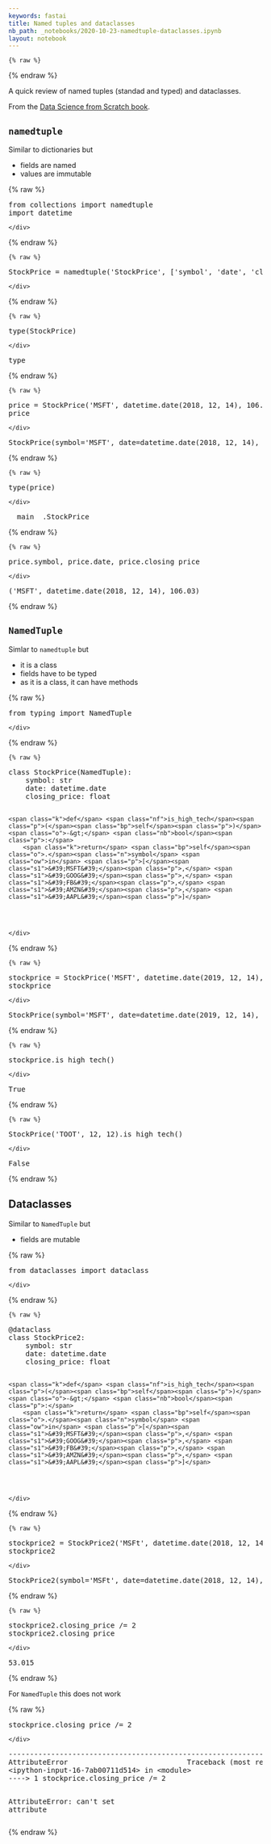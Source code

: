 ```yaml
---
keywords: fastai
title: Named tuples and dataclasses
nb_path: _notebooks/2020-10-23-namedtuple-dataclasses.ipynb
layout: notebook
---
```


<!--
#################################################
### THIS FILE WAS AUTOGENERATED! DO NOT EDIT! ###
#################################################
# file to edit: _notebooks/2020-10-23-namedtuple-dataclasses.ipynb
-->

<div class="container" id="notebook-container">
        
    {% raw %}
    
<div class="cell border-box-sizing code_cell rendered">

</div>
    {% endraw %}

<div class="cell border-box-sizing text_cell rendered"><div class="inner_cell">
<div class="text_cell_render border-box-sizing rendered_html">
<p>A quick review of named tuples (standad and typed) and dataclasses.</p>
<p>From the <a href="https://www.oreilly.com/library/view/data-science-from/9781492041122/">Data Science from Scratch book</a>.</p>

</div>
</div>
</div>
<div class="cell border-box-sizing text_cell rendered"><div class="inner_cell">
<div class="text_cell_render border-box-sizing rendered_html">
<h2 id="namedtuple"><code>namedtuple</code><a class="anchor-link" href="#namedtuple"> </a></h2>
</div>
</div>
</div>
<div class="cell border-box-sizing text_cell rendered"><div class="inner_cell">
<div class="text_cell_render border-box-sizing rendered_html">
<p>Similar to dictionaries but</p>
<ul>
<li>fields are named</li>
<li>values are immutable</li>
</ul>

</div>
</div>
</div>
    {% raw %}
    
<div class="cell border-box-sizing code_cell rendered">
<div class="input">

<div class="inner_cell">
    <div class="input_area">
<div class=" highlight hl-ipython3"><pre><span></span><span class="kn">from</span> <span class="nn">collections</span> <span class="kn">import</span> <span class="n">namedtuple</span>
<span class="kn">import</span> <span class="nn">datetime</span>
</pre></div>

    </div>
</div>
</div>

</div>
    {% endraw %}

    {% raw %}
    
<div class="cell border-box-sizing code_cell rendered">
<div class="input">

<div class="inner_cell">
    <div class="input_area">
<div class=" highlight hl-ipython3"><pre><span></span><span class="n">StockPrice</span> <span class="o">=</span> <span class="n">namedtuple</span><span class="p">(</span><span class="s1">&#39;StockPrice&#39;</span><span class="p">,</span> <span class="p">[</span><span class="s1">&#39;symbol&#39;</span><span class="p">,</span> <span class="s1">&#39;date&#39;</span><span class="p">,</span> <span class="s1">&#39;closing_price&#39;</span><span class="p">])</span>
</pre></div>

    </div>
</div>
</div>

</div>
    {% endraw %}

    {% raw %}
    
<div class="cell border-box-sizing code_cell rendered">
<div class="input">

<div class="inner_cell">
    <div class="input_area">
<div class=" highlight hl-ipython3"><pre><span></span><span class="nb">type</span><span class="p">(</span><span class="n">StockPrice</span><span class="p">)</span>
</pre></div>

    </div>
</div>
</div>

<div class="output_wrapper">
<div class="output">

<div class="output_area">



<div class="output_text output_subarea output_execute_result">
<pre>type</pre>
</div>

</div>

</div>
</div>

</div>
    {% endraw %}

    {% raw %}
    
<div class="cell border-box-sizing code_cell rendered">
<div class="input">

<div class="inner_cell">
    <div class="input_area">
<div class=" highlight hl-ipython3"><pre><span></span><span class="n">price</span> <span class="o">=</span> <span class="n">StockPrice</span><span class="p">(</span><span class="s1">&#39;MSFT&#39;</span><span class="p">,</span> <span class="n">datetime</span><span class="o">.</span><span class="n">date</span><span class="p">(</span><span class="mi">2018</span><span class="p">,</span> <span class="mi">12</span><span class="p">,</span> <span class="mi">14</span><span class="p">),</span> <span class="mf">106.03</span><span class="p">)</span>
<span class="n">price</span>
</pre></div>

    </div>
</div>
</div>

<div class="output_wrapper">
<div class="output">

<div class="output_area">



<div class="output_text output_subarea output_execute_result">
<pre>StockPrice(symbol=&#39;MSFT&#39;, date=datetime.date(2018, 12, 14), closing_price=106.03)</pre>
</div>

</div>

</div>
</div>

</div>
    {% endraw %}

    {% raw %}
    
<div class="cell border-box-sizing code_cell rendered">
<div class="input">

<div class="inner_cell">
    <div class="input_area">
<div class=" highlight hl-ipython3"><pre><span></span><span class="nb">type</span><span class="p">(</span><span class="n">price</span><span class="p">)</span>
</pre></div>

    </div>
</div>
</div>

<div class="output_wrapper">
<div class="output">

<div class="output_area">



<div class="output_text output_subarea output_execute_result">
<pre>__main__.StockPrice</pre>
</div>

</div>

</div>
</div>

</div>
    {% endraw %}

    {% raw %}
    
<div class="cell border-box-sizing code_cell rendered">
<div class="input">

<div class="inner_cell">
    <div class="input_area">
<div class=" highlight hl-ipython3"><pre><span></span><span class="n">price</span><span class="o">.</span><span class="n">symbol</span><span class="p">,</span> <span class="n">price</span><span class="o">.</span><span class="n">date</span><span class="p">,</span> <span class="n">price</span><span class="o">.</span><span class="n">closing_price</span>
</pre></div>

    </div>
</div>
</div>

<div class="output_wrapper">
<div class="output">

<div class="output_area">



<div class="output_text output_subarea output_execute_result">
<pre>(&#39;MSFT&#39;, datetime.date(2018, 12, 14), 106.03)</pre>
</div>

</div>

</div>
</div>

</div>
    {% endraw %}

<div class="cell border-box-sizing text_cell rendered"><div class="inner_cell">
<div class="text_cell_render border-box-sizing rendered_html">
<h2 id="NamedTuple"><code>NamedTuple</code><a class="anchor-link" href="#NamedTuple"> </a></h2>
</div>
</div>
</div>
<div class="cell border-box-sizing text_cell rendered"><div class="inner_cell">
<div class="text_cell_render border-box-sizing rendered_html">
<p>Simlar to <code>namedtuple</code> but</p>
<ul>
<li>it is a class</li>
<li>fields have to be typed</li>
<li>as it is a class, it can have methods</li>
</ul>

</div>
</div>
</div>
    {% raw %}
    
<div class="cell border-box-sizing code_cell rendered">
<div class="input">

<div class="inner_cell">
    <div class="input_area">
<div class=" highlight hl-ipython3"><pre><span></span><span class="kn">from</span> <span class="nn">typing</span> <span class="kn">import</span> <span class="n">NamedTuple</span>
</pre></div>

    </div>
</div>
</div>

</div>
    {% endraw %}

    {% raw %}
    
<div class="cell border-box-sizing code_cell rendered">
<div class="input">

<div class="inner_cell">
    <div class="input_area">
<div class=" highlight hl-ipython3"><pre><span></span><span class="k">class</span> <span class="nc">StockPrice</span><span class="p">(</span><span class="n">NamedTuple</span><span class="p">):</span>
    <span class="n">symbol</span><span class="p">:</span> <span class="nb">str</span>
    <span class="n">date</span><span class="p">:</span> <span class="n">datetime</span><span class="o">.</span><span class="n">date</span>
    <span class="n">closing_price</span><span class="p">:</span> <span class="nb">float</span>

    <span class="k">def</span> <span class="nf">is_high_tech</span><span class="p">(</span><span class="bp">self</span><span class="p">)</span> <span class="o">-&gt;</span> <span class="nb">bool</span><span class="p">:</span>
        <span class="k">return</span> <span class="bp">self</span><span class="o">.</span><span class="n">symbol</span> <span class="ow">in</span> <span class="p">[</span><span class="s1">&#39;MSFT&#39;</span><span class="p">,</span> <span class="s1">&#39;GOOG&#39;</span><span class="p">,</span> <span class="s1">&#39;FB&#39;</span><span class="p">,</span> <span class="s1">&#39;AMZN&#39;</span><span class="p">,</span> <span class="s1">&#39;AAPL&#39;</span><span class="p">]</span>
</pre></div>

    </div>
</div>
</div>

</div>
    {% endraw %}

    {% raw %}
    
<div class="cell border-box-sizing code_cell rendered">
<div class="input">

<div class="inner_cell">
    <div class="input_area">
<div class=" highlight hl-ipython3"><pre><span></span><span class="n">stockprice</span> <span class="o">=</span> <span class="n">StockPrice</span><span class="p">(</span><span class="s1">&#39;MSFT&#39;</span><span class="p">,</span> <span class="n">datetime</span><span class="o">.</span><span class="n">date</span><span class="p">(</span><span class="mi">2019</span><span class="p">,</span> <span class="mi">12</span><span class="p">,</span> <span class="mi">14</span><span class="p">),</span> <span class="mf">106.83</span><span class="p">)</span>
<span class="n">stockprice</span>
</pre></div>

    </div>
</div>
</div>

<div class="output_wrapper">
<div class="output">

<div class="output_area">



<div class="output_text output_subarea output_execute_result">
<pre>StockPrice(symbol=&#39;MSFT&#39;, date=datetime.date(2019, 12, 14), closing_price=106.83)</pre>
</div>

</div>

</div>
</div>

</div>
    {% endraw %}

    {% raw %}
    
<div class="cell border-box-sizing code_cell rendered">
<div class="input">

<div class="inner_cell">
    <div class="input_area">
<div class=" highlight hl-ipython3"><pre><span></span><span class="n">stockprice</span><span class="o">.</span><span class="n">is_high_tech</span><span class="p">()</span>
</pre></div>

    </div>
</div>
</div>

<div class="output_wrapper">
<div class="output">

<div class="output_area">



<div class="output_text output_subarea output_execute_result">
<pre>True</pre>
</div>

</div>

</div>
</div>

</div>
    {% endraw %}

    {% raw %}
    
<div class="cell border-box-sizing code_cell rendered">
<div class="input">

<div class="inner_cell">
    <div class="input_area">
<div class=" highlight hl-ipython3"><pre><span></span><span class="n">StockPrice</span><span class="p">(</span><span class="s1">&#39;TOOT&#39;</span><span class="p">,</span> <span class="mi">12</span><span class="p">,</span> <span class="mi">12</span><span class="p">)</span><span class="o">.</span><span class="n">is_high_tech</span><span class="p">()</span>
</pre></div>

    </div>
</div>
</div>

<div class="output_wrapper">
<div class="output">

<div class="output_area">



<div class="output_text output_subarea output_execute_result">
<pre>False</pre>
</div>

</div>

</div>
</div>

</div>
    {% endraw %}

<div class="cell border-box-sizing text_cell rendered"><div class="inner_cell">
<div class="text_cell_render border-box-sizing rendered_html">
<h2 id="Dataclasses">Dataclasses<a class="anchor-link" href="#Dataclasses"> </a></h2>
</div>
</div>
</div>
<div class="cell border-box-sizing text_cell rendered"><div class="inner_cell">
<div class="text_cell_render border-box-sizing rendered_html">
<p>Similar to <code>NamedTuple</code> but</p>
<ul>
<li>fields are mutable</li>
</ul>

</div>
</div>
</div>
    {% raw %}
    
<div class="cell border-box-sizing code_cell rendered">
<div class="input">

<div class="inner_cell">
    <div class="input_area">
<div class=" highlight hl-ipython3"><pre><span></span><span class="kn">from</span> <span class="nn">dataclasses</span> <span class="kn">import</span> <span class="n">dataclass</span>
</pre></div>

    </div>
</div>
</div>

</div>
    {% endraw %}

    {% raw %}
    
<div class="cell border-box-sizing code_cell rendered">
<div class="input">

<div class="inner_cell">
    <div class="input_area">
<div class=" highlight hl-ipython3"><pre><span></span><span class="nd">@dataclass</span>
<span class="k">class</span> <span class="nc">StockPrice2</span><span class="p">:</span>
    <span class="n">symbol</span><span class="p">:</span> <span class="nb">str</span>
    <span class="n">date</span><span class="p">:</span> <span class="n">datetime</span><span class="o">.</span><span class="n">date</span>
    <span class="n">closing_price</span><span class="p">:</span> <span class="nb">float</span>

    <span class="k">def</span> <span class="nf">is_high_tech</span><span class="p">(</span><span class="bp">self</span><span class="p">)</span> <span class="o">-&gt;</span> <span class="nb">bool</span><span class="p">:</span>
        <span class="k">return</span> <span class="bp">self</span><span class="o">.</span><span class="n">symbol</span> <span class="ow">in</span> <span class="p">[</span><span class="s1">&#39;MSFT&#39;</span><span class="p">,</span> <span class="s1">&#39;GOOG&#39;</span><span class="p">,</span> <span class="s1">&#39;FB&#39;</span><span class="p">,</span> <span class="s1">&#39;AMZN&#39;</span><span class="p">,</span> <span class="s1">&#39;AAPL&#39;</span><span class="p">]</span>
</pre></div>

    </div>
</div>
</div>

</div>
    {% endraw %}

    {% raw %}
    
<div class="cell border-box-sizing code_cell rendered">
<div class="input">

<div class="inner_cell">
    <div class="input_area">
<div class=" highlight hl-ipython3"><pre><span></span><span class="n">stockprice2</span> <span class="o">=</span> <span class="n">StockPrice2</span><span class="p">(</span><span class="s1">&#39;MSFt&#39;</span><span class="p">,</span> <span class="n">datetime</span><span class="o">.</span><span class="n">date</span><span class="p">(</span><span class="mi">2018</span><span class="p">,</span> <span class="mi">12</span><span class="p">,</span> <span class="mi">14</span><span class="p">),</span> <span class="mf">106.03</span><span class="p">)</span>
<span class="n">stockprice2</span>
</pre></div>

    </div>
</div>
</div>

<div class="output_wrapper">
<div class="output">

<div class="output_area">



<div class="output_text output_subarea output_execute_result">
<pre>StockPrice2(symbol=&#39;MSFt&#39;, date=datetime.date(2018, 12, 14), closing_price=106.03)</pre>
</div>

</div>

</div>
</div>

</div>
    {% endraw %}

    {% raw %}
    
<div class="cell border-box-sizing code_cell rendered">
<div class="input">

<div class="inner_cell">
    <div class="input_area">
<div class=" highlight hl-ipython3"><pre><span></span><span class="n">stockprice2</span><span class="o">.</span><span class="n">closing_price</span> <span class="o">/=</span> <span class="mi">2</span>
<span class="n">stockprice2</span><span class="o">.</span><span class="n">closing_price</span>
</pre></div>

    </div>
</div>
</div>

<div class="output_wrapper">
<div class="output">

<div class="output_area">



<div class="output_text output_subarea output_execute_result">
<pre>53.015</pre>
</div>

</div>

</div>
</div>

</div>
    {% endraw %}

<div class="cell border-box-sizing text_cell rendered"><div class="inner_cell">
<div class="text_cell_render border-box-sizing rendered_html">
<p>For <code>NamedTuple</code> this does not work</p>

</div>
</div>
</div>
    {% raw %}
    
<div class="cell border-box-sizing code_cell rendered">
<div class="input">

<div class="inner_cell">
    <div class="input_area">
<div class=" highlight hl-ipython3"><pre><span></span><span class="n">stockprice</span><span class="o">.</span><span class="n">closing_price</span> <span class="o">/=</span> <span class="mi">2</span>
</pre></div>

    </div>
</div>
</div>

<div class="output_wrapper">
<div class="output">

<div class="output_area">

<div class="output_subarea output_text output_error">
<pre>
<span class="ansi-red-fg">---------------------------------------------------------------------------</span>
<span class="ansi-red-fg">AttributeError</span>                            Traceback (most recent call last)
<span class="ansi-green-fg">&lt;ipython-input-16-7ab00711d514&gt;</span> in <span class="ansi-cyan-fg">&lt;module&gt;</span>
<span class="ansi-green-fg">----&gt; 1</span><span class="ansi-red-fg"> </span>stockprice<span class="ansi-blue-fg">.</span>closing_price <span class="ansi-blue-fg">/=</span> <span class="ansi-cyan-fg">2</span>

<span class="ansi-red-fg">AttributeError</span>: can&#39;t set attribute</pre>
</div>
</div>

</div>
</div>

</div>
    {% endraw %}

</div>
 

